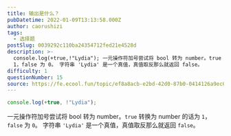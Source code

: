 ```yaml
---
title: 输出是什么？
pubDatetime: 2022-01-09T13:13:58.000Z
author: caorushizi
tags:
  - 选择题
postSlug: 0039292c110ba24354712fed21e4528d
description: >-
  console.log(+true,!"Lydia"); 一元操作符加号尝试将 bool 转为 number。true 转换为 number 的话为
  1，false 为 0。 字符串 'Lydia' 是一个真值，真值取反那么就返回 false。
difficulty: 1
questionNumber: 15
source: https://fe.ecool.fun/topic/ef8a8acb-e2bd-42d0-87b0-0414126a9ec0
---
```


```javascript
console.log(+true, !"Lydia");
```

一元操作符加号尝试将 bool 转为 number。`true` 转换为 number 的话为 `1`，`false` 为 `0`。
字符串 `'Lydia'` 是一个真值，真值取反那么就返回 `false`。
